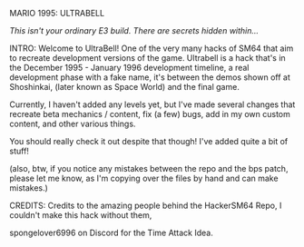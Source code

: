 MARIO 1995: ULTRABELL

*This isn't your ordinary E3 build. There are secrets hidden within...*

INTRO:
Welcome to UltraBell! One of the very many hacks of SM64 that aim to recreate development versions of the game.
Ultrabell is a hack that's in the December 1995 - January 1996 development timeline, a real development phase with a fake name, it's between the demos shown off at Shoshinkai, (later known as Space World) and the final game.

Currently, I haven't added any levels yet, but I've made several changes that recreate beta mechanics / content, fix (a few) bugs, add in my own custom content, and other various things.

You should really check it out despite that though! I've added quite a bit of stuff!

(also, btw, if you notice any mistakes between the repo and the bps patch, please let me know, as I'm copying over the files by hand and can make mistakes.)

CREDITS:
Credits to the amazing people behind the HackerSM64 Repo, I couldn't make this hack without them,

spongelover6996 on Discord for the Time Attack Idea.
